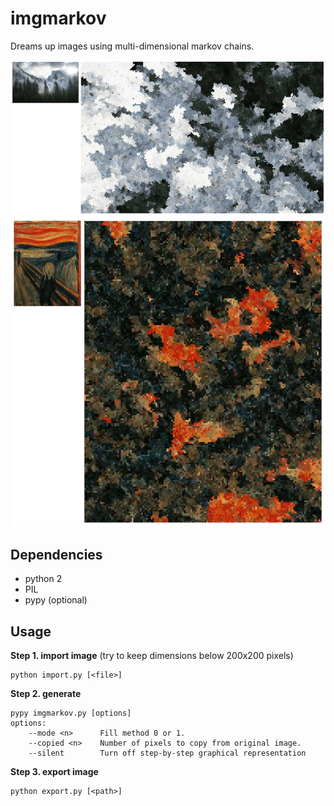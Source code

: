 # imgmarkov
Dreams up images using multi-dimensional markov chains.

![Screenshot 1](/screenshots/1.png?raw=true "Screenshot 1")
![Screenshot 2](/screenshots/2.png?raw=true "Screenshot 2")

## Dependencies
 - python 2
 - PIL
 - pypy (optional)

## Usage

**Step 1. import image** (try to keep dimensions below 200x200 pixels)
```
python import.py [<file>]
```
**Step 2. generate**
```
pypy imgmarkov.py [options]
options:
	--mode <n>	    Fill method 0 or 1.
	--copied <n>    Number of pixels to copy from original image.
	--silent        Turn off step-by-step graphical representation
```
**Step 3. export image**
```
python export.py [<path>]
```
